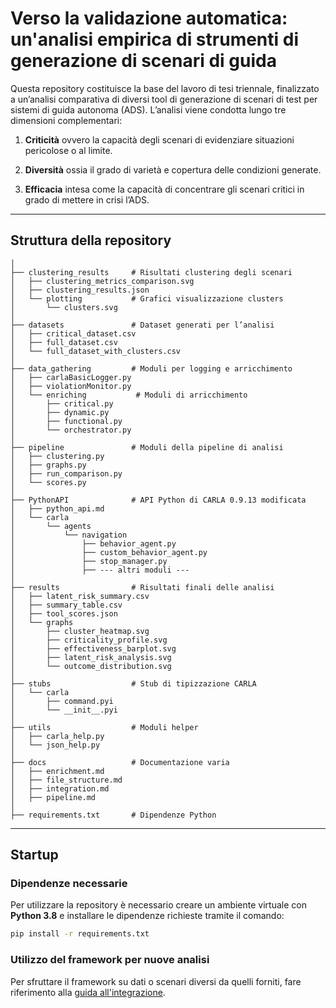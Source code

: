 # Verso la validazione automatica: un'analisi empirica di strumenti di generazione di scenari di guida

Questa repository costituisce la base del lavoro di tesi triennale, finalizzato a un’analisi comparativa di diversi tool di generazione di scenari di test per sistemi di guida autonoma (ADS).
L’analisi viene condotta lungo tre dimensioni complementari:

1. **Criticità** ovvero la capacità degli scenari di evidenziare situazioni pericolose o al limite.

2. **Diversità** ossia il grado di varietà e copertura delle condizioni generate.

3. **Efficacia** intesa come la capacità di concentrare gli scenari critici in grado di mettere in crisi l’ADS.
---
## Struttura della repository

```
│
├── clustering_results     # Risultati clustering degli scenari
│   ├── clustering_metrics_comparison.svg
│   ├── clustering_results.json
│   └── plotting           # Grafici visualizzazione clusters
│       └── clusters.svg
│
├── datasets               # Dataset generati per l’analisi
│   ├── critical_dataset.csv
│   ├── full_dataset.csv
│   └── full_dataset_with_clusters.csv
│
├── data_gathering         # Moduli per logging e arricchimento
│   ├── carlaBasicLogger.py
│   ├── violationMonitor.py
│   └── enriching           # Moduli di arricchimento
│       ├── critical.py
│       ├── dynamic.py
│       ├── functional.py
│       └── orchestrator.py
│
├── pipeline               # Moduli della pipeline di analisi
│   ├── clustering.py
│   ├── graphs.py
│   ├── run_comparison.py
│   └── scores.py
│
├── PythonAPI              # API Python di CARLA 0.9.13 modificata
│   ├── python_api.md
│   └── carla
│       └── agents
│           └── navigation
│               ├── behavior_agent.py
│               ├── custom_behavior_agent.py
│               ├── stop_manager.py
│               ├── --- altri moduli ---
│
├── results                # Risultati finali delle analisi
│   ├── latent_risk_summary.csv
│   ├── summary_table.csv
│   ├── tool_scores.json
│   └── graphs
│       ├── cluster_heatmap.svg
│       ├── criticality_profile.svg
│       ├── effectiveness_barplot.svg
│       ├── latent_risk_analysis.svg
│       └── outcome_distribution.svg
│
├── stubs                  # Stub di tipizzazione CARLA
│   └── carla
│       ├── command.pyi
│       └── __init__.pyi
│
├── utils                  # Moduli helper
│   ├── carla_help.py
│   └── json_help.py
│
├── docs                   # Documentazione varia
│   ├── enrichment.md
│   ├── file_structure.md
│   ├── integration.md
│   ├── pipeline.md
│
├── requirements.txt       # Dipendenze Python
```
---
## Startup
### Dipendenze necessarie
Per utilizzare la repository è necessario creare un ambiente virtuale con **Python 3.8** e installare le dipendenze richieste tramite il comando:
```bash
pip install -r requirements.txt
```

### Utilizzo del framework per nuove analisi

Per sfruttare il framework su dati o scenari diversi da quelli forniti, fare riferimento alla 
[guida all'integrazione](docs/integration.md).

